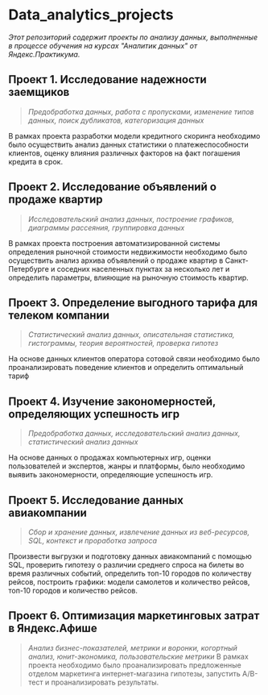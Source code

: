 # Data_analytics_projects
_Этот репозиторий содержит проекты по анализу данных, выполненные в процессе обучения на курсах "Аналитик данных" от Яндекс.Практикума._
## Проект 1. Исследование надежности заемщиков
> _Предобработка данных, работа с пропусками, изменение типов данных, поиск дубликатов, категоризация данных_

В рамках проекта разработки модели кредитного скоринга необходимо было осуществить анализ данных статистики о платежеспособности клиентов, оценку влияния различных факторов на факт погашения кредита в срок. 

## Проект 2. Исследование объявлений о продаже квартир
> _Исследовательский анализ данных, построение графиков, диаграммы рассеяния, группировка данных_

В рамках проекта построения автоматизированной системы определения рыночной стоимости недвижимости необходимо было осуществить анализ архива объявлений о продаже квартир в Санкт-Петербурге и соседних населенных пунктах за несколько лет и определить параметры, влияющие на рыночную стоимость квартир.

## Проект 3. Определение выгодного тарифа для телеком компании
> _Статистический анализ данных, описательная статистика, гистограммы, теория вероятностей, проверка гипотез_

На основе данных клиентов оператора сотовой связи необходимо было проанализировать поведение клиентов и определить оптимальный тариф

## Проект 4. Изучение закономерностей, определяющих успешность игр
> _Предобработка данных, исследовательский анализ данных, статистический анализ данных_

На основе данных о продажах компьютерных игр, оценки пользователей и экспертов, жанры и платформы, было необходимо выявить закономерности, определяющие успешность игр. 

## Проект 5. Исследование данных авиакомпании
> _Сбор и хранение данных, извлечение данных из веб-ресурсов, SQL, контекст и проработка запроса_

Произвести выгрузки и подготовку данных авиакомпаний с помощью SQL, проверить гипотезу о различии среднего спроса на билеты во время различных событий, определить топ-10 городов по количеству рейсов, построить графики: модели самолетов и количество рейсов, топ-10 городов и количество рейсов. 

## Проект 6. Оптимизация маркетинговых затрат в Яндекс.Афише
> _Анализ бизнес-показателей, метрики и воронки, когортный анализ, юнит-экономика, пользовательские метрики_
В рамках проекта необходимо было проанализировать предложенные отделом маркетинга интернет-магазина гипотезы, запустить A/B-тест и проанализировать результаты.
